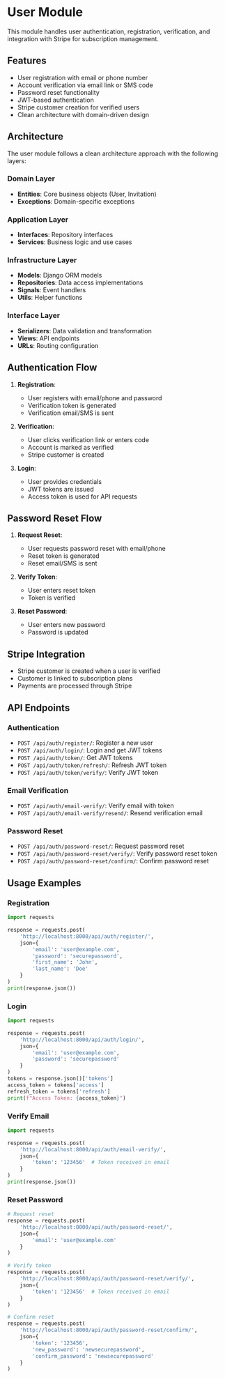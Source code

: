 # User Module

This module handles user authentication, registration, verification, and integration with Stripe for subscription management.

## Features

- User registration with email or phone number
- Account verification via email link or SMS code
- Password reset functionality
- JWT-based authentication
- Stripe customer creation for verified users
- Clean architecture with domain-driven design

## Architecture

The user module follows a clean architecture approach with the following layers:

### Domain Layer

- **Entities**: Core business objects (User, Invitation)
- **Exceptions**: Domain-specific exceptions

### Application Layer

- **Interfaces**: Repository interfaces
- **Services**: Business logic and use cases

### Infrastructure Layer

- **Models**: Django ORM models
- **Repositories**: Data access implementations
- **Signals**: Event handlers
- **Utils**: Helper functions

### Interface Layer

- **Serializers**: Data validation and transformation
- **Views**: API endpoints
- **URLs**: Routing configuration

## Authentication Flow

1. **Registration**:

   - User registers with email/phone and password
   - Verification token is generated
   - Verification email/SMS is sent

2. **Verification**:

   - User clicks verification link or enters code
   - Account is marked as verified
   - Stripe customer is created

3. **Login**:
   - User provides credentials
   - JWT tokens are issued
   - Access token is used for API requests

## Password Reset Flow

1. **Request Reset**:

   - User requests password reset with email/phone
   - Reset token is generated
   - Reset email/SMS is sent

2. **Verify Token**:

   - User enters reset token
   - Token is verified

3. **Reset Password**:
   - User enters new password
   - Password is updated

## Stripe Integration

- Stripe customer is created when a user is verified
- Customer is linked to subscription plans
- Payments are processed through Stripe

## API Endpoints

### Authentication

- `POST /api/auth/register/`: Register a new user
- `POST /api/auth/login/`: Login and get JWT tokens
- `POST /api/auth/token/`: Get JWT tokens
- `POST /api/auth/token/refresh/`: Refresh JWT token
- `POST /api/auth/token/verify/`: Verify JWT token

### Email Verification

- `POST /api/auth/email-verify/`: Verify email with token
- `POST /api/auth/email-verify/resend/`: Resend verification email

### Password Reset

- `POST /api/auth/password-reset/`: Request password reset
- `POST /api/auth/password-reset/verify/`: Verify password reset token
- `POST /api/auth/password-reset/confirm/`: Confirm password reset

## Usage Examples

### Registration

```python
import requests

response = requests.post(
    'http://localhost:8000/api/auth/register/',
    json={
        'email': 'user@example.com',
        'password': 'securepassword',
        'first_name': 'John',
        'last_name': 'Doe'
    }
)
print(response.json())
```

### Login

```python
import requests

response = requests.post(
    'http://localhost:8000/api/auth/login/',
    json={
        'email': 'user@example.com',
        'password': 'securepassword'
    }
)
tokens = response.json()['tokens']
access_token = tokens['access']
refresh_token = tokens['refresh']
print(f"Access Token: {access_token}")
```

### Verify Email

```python
import requests

response = requests.post(
    'http://localhost:8000/api/auth/email-verify/',
    json={
        'token': '123456'  # Token received in email
    }
)
print(response.json())
```

### Reset Password

```python
# Request reset
response = requests.post(
    'http://localhost:8000/api/auth/password-reset/',
    json={
        'email': 'user@example.com'
    }
)

# Verify token
response = requests.post(
    'http://localhost:8000/api/auth/password-reset/verify/',
    json={
        'token': '123456'  # Token received in email
    }
)

# Confirm reset
response = requests.post(
    'http://localhost:8000/api/auth/password-reset/confirm/',
    json={
        'token': '123456',
        'new_password': 'newsecurepassword',
        'confirm_password': 'newsecurepassword'
    }
)
```
